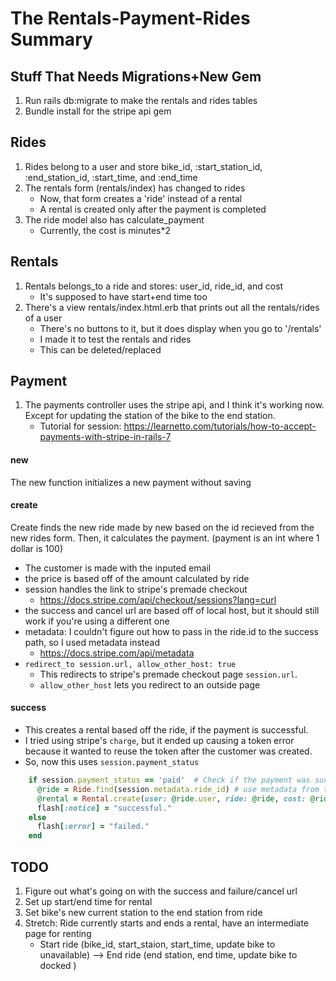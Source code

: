 # The Rentals-Payment-Rides Summary
## Stuff That Needs Migrations+New Gem
1. Run rails db:migrate to make the rentals and rides tables
2. Bundle install for the stripe api gem

## Rides
1. Rides belong to a user and store bike_id, :start_station_id, :end_station_id, :start_time, and :end_time
2. The rentals form (rentals/index) has changed to rides
    - Now, that form creates a 'ride' instead of a rental
    - A rental is created only after the payment is completed
3. The ride model also has calculate_payment
    - Currently, the cost is minutes*2


## Rentals
1. Rentals belongs_to a ride and stores: user_id, ride_id, and cost
    - It's supposed to have start+end time too
2. There's a view rentals/index.html.erb that prints out all the rentals/rides of a user
    - There's no buttons to it, but it does display when you go to '/rentals'
    - I made it to test the rentals and rides
    - This can be deleted/replaced

## Payment
1. The payments controller uses the stripe api, and I think it's working now. Except for updating the station of the bike to the end station.
    - Tutorial for session: https://learnetto.com/tutorials/how-to-accept-payments-with-stripe-in-rails-7 

#### new
The new function initializes a new payment without saving
#### create
Create finds the new ride made by new based on the id recieved from the new rides form. 
Then, it calculates the payment. (payment is an int where 1 dollar is 100)
- The customer is made with the inputed email
- the price is based off of the amount calculated by ride
- session handles the link to stripe's premade checkout
    - https://docs.stripe.com/api/checkout/sessions?lang=curl
- the success and cancel url are based off of local host, but it should still work if you're using a different one
- metadata: I couldn't figure out how to pass in the ride.id to the success path, so I used metadata instead
    - https://docs.stripe.com/api/metadata
- `redirect_to session.url, allow_other_host: true` 
    - This redirects to stripe's premade checkout page `session.url`. 
    - `allow_other_host` lets you redirect to an outside page
#### success
- This creates a rental based off the ride, if the payment is successful. 
- I tried using stripe's `charge`, but it ended up causing a token error because it wanted to reuse the token after the customer was created.
- So, now this uses `session.payment_status`

```ruby
    if session.payment_status == 'paid'  # Check if the payment was successful
      @ride = Ride.find(session.metadata.ride_id) # use metadata from the session to find the ride
      @rental = Rental.create(user: @ride.user, ride: @ride, cost: @ride.calculate_payment)
      flash[:notice] = "successful."
    else
      flash[:error] = "failed."
    end
```
## TODO
1. Figure out what's going on with the success and failure/cancel url
2. Set up start/end time for rental
3. Set bike's new current station to the end station from ride
4. Stretch: Ride currently starts and ends a rental, have an intermediate page for renting
    - Start ride (bike_id, start_staion, start_time, update bike to unavailable) --> End ride (end station, end time, update bike to docked )

